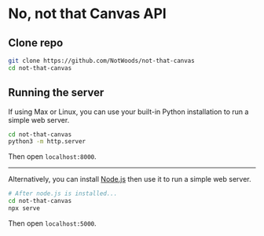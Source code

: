 # No, not that Canvas API

## Clone repo

```sh
git clone https://github.com/NotWoods/not-that-canvas
cd not-that-canvas
```

## Running the server

If using Max or Linux, you can use your built-in Python installation to run a simple web server.

```sh
cd not-that-canvas
python3 -m http.server
```

Then open `localhost:8000`.

---

Alternatively, you can install [Node.js](https://nodejs.org/en/) then use it to run a simple web server.

```sh
# After node.js is installed...
cd not-that-canvas
npx serve
```

Then open `localhost:5000`.

